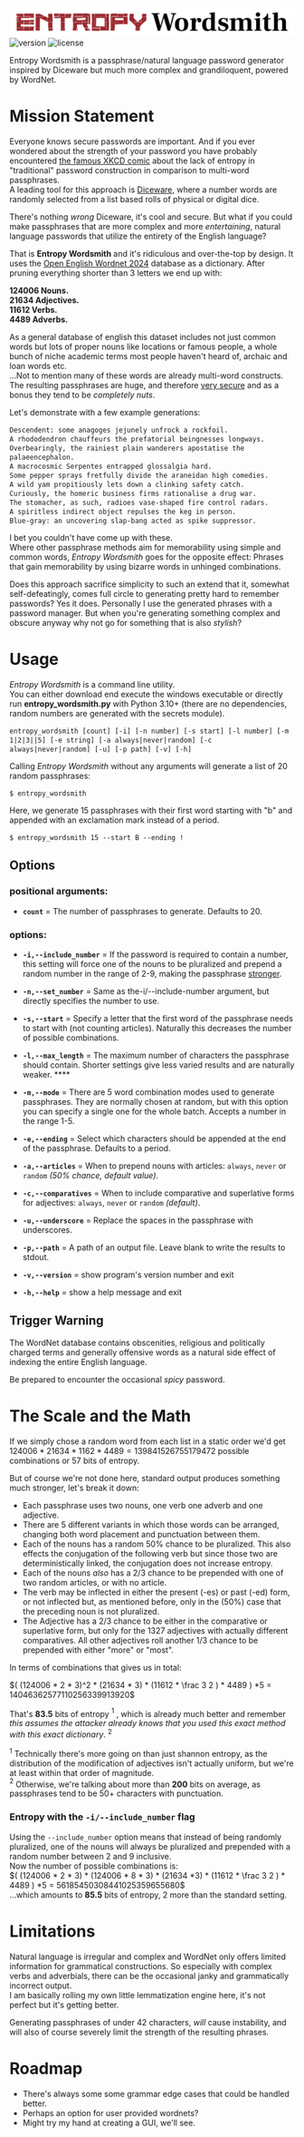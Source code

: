 ![alt](./assets/logo_full_white.png)
![version](https://img.shields.io/badge/version-1.1.0-blue) ![license](https://img.shields.io/github/license/Thertzlor/entropy-wordsmith)

Entropy Wordsmith is a passphrase/natural language password generator inspired by Diceware but much more complex and grandiloquent, powered by WordNet.

# Mission Statement
Everyone knows secure passwords are important. And if you ever wondered about the strength of your password you have probably encountered [the famous XKCD comic](https://imgs.xkcd.com/comics/password_strength_2x.png) about the lack of entropy in "traditional" password construction in comparison to multi-word passphrases.  
A leading tool for this approach is [Diceware](https://diceware.dmuth.org), where a number words are randomly selected from a list based rolls of physical or digital dice.

There's nothing *wrong* Diceware, it's cool and secure. But what if you could make passphrases that are more complex and more *entertaining*, natural language passwords that utilize the entirety of the English language?

That is **Entropy Wordsmith** and it's ridiculous and over-the-top by design. It uses the [Open English Wordnet 2024](https://github.com/globalwordnet/english-wordnet) database as a dictionary. After pruning everything shorter than 3 letters we end up with:

**124006 Nouns.  
21634 Adjectives.  
11612 Verbs.  
4489 Adverbs.**

As a general database of english this dataset includes not just common words but lots of proper nouns like locations or famous people, a whole bunch of niche academic terms most people haven't heard of, archaic and loan words etc.  
...Not to mention many of these words are already multi-word constructs. The resulting passphrases are huge, and therefore [very secure](#the-scale-and-the-math) and as a bonus they tend to be *completely nuts*.

Let's demonstrate with a few example generations:

```
Descendent: some anagoges jejunely unfrock a rockfoil.
A rhododendron chauffeurs the prefatorial beingnesses longways.
Overbearingly, the rainiest plain wanderers apostatise the palaeencephalon.
A macrocosmic Serpentes entrapped glossalgia hard.
Some pepper sprays fretfully divide the araneidan high comedies.
A wild yam propitiously lets down a clinking safety catch.
Curiously, the homeric business firms rationalise a drug war.
The stomacher, as such, radioes vase-shaped fire control radars.
A spiritless indirect object repulses the keg in person.
Blue-gray: an uncovering slap-bang acted as spike suppressor.
```
I bet you couldn't have come up with these.  
Where other passphrase methods aim for memorability using simple and common words, *Entropy Wordsmith* goes for the opposite effect: Phrases that gain memorability by using bizarre words in unhinged combinations.

Does this approach sacrifice simplicity to such an extend that it, somewhat self-defeatingly, comes full circle to generating pretty hard to remember passwords? Yes it does. Personally I use the generated phrases with a password manager. But when you're generating something complex and obscure anyway why not go for something that is also *stylish*?
# Usage
*Entropy Wordsmith* is a command line utility.  
You can either download end execute the windows executable or directly run **entropy_wordsmith.py** with Python 3.10+ (there are no dependencies, random numbers are generated with the secrets module).


```
entropy_wordsmith [count] [-i] [-n number] [-s start] [-l number] [-m 1|2|3||5] [-e string] [-a always|never|random] [-c always|never|random] [-u] [-p path] [-v] [-h]
```
Calling *Entropy Wordsmith* without any arguments will generate a list of 20 random passphrases:
```
$ entropy_wordsmith
```
Here, we generate 15 passphrases with their first word starting with "b" and appended with an exclamation mark instead of a period.
```
$ entropy_wordsmith 15 --start B --ending !
```
## Options

### positional arguments:
* **`count`** = The number of passphrases to generate. Defaults to 20.

### options:
* **`-i,--include_number`** = If the password is required to contain a number, this setting will force one of the nouns to be pluralized and prepend a random number in the range of 2-9, making the passphrase [stronger](#entropy-with-the--i--include_number-flag). 

* **`-n,--set_number`** = Same as the-i/--include-number argument, but directly specifies the number to use.
* **`-s,--start`** = Specify a letter that the first word of the passphrase needs to start with (not counting articles). Naturally this decreases the number of possible combinations.
* **`-l,--max_length`** = The maximum number of characters the passphrase should contain. Shorter settings give less varied results and are naturally weaker. ****
* **`-m,--mode`** = There are 5 word combination modes used to generate passphrases. They are normally chosen at random, but with this option you can specify a single one for the whole batch. Accepts a number in the range 1-5.
* **`-e,--ending`** = Select which characters should be appended at the end of the passphrase. Defaults to a period.
* **`-a,--articles`** = When to prepend nouns with articles: `always`, `never` or `random` *(50% chance, default value)*.
* **`-c,--comparatives`** = When to include comparative and superlative forms for adjectives: `always`, `never` or `random` *(default)*.
* **`-u,--underscore`** = Replace the spaces in the passphrase with underscores.
* **`-p,--path`** = A path of an output file. Leave blank to write the results to stdout.
* **`-v,--version`** = show program's version number and exit
* **`-h,--help`** = show a help message and exit



## Trigger Warning
The WordNet database contains obscenities, religious and politically charged terms and generally offensive words as a natural side effect of indexing the entire English language.  

Be prepared to encounter the occasional *spicy* password.

# The Scale and the Math
If we simply chose a random word from each list in a static order we'd get $124006 * 21634 * 1162 * 4489 = 139841526755179472$ possible combinations or 57 bits of entropy.

But of course we're not done here, standard output produces something much stronger, let's break it down:

- Each passphrase uses two nouns, one verb one adverb and one adjective.
- There are 5 different variants in which those words can be arranged, changing both word placement and punctuation between them.
- Each of the nouns has a random 50% chance to be pluralized. This also effects the conjugation of the following verb but since those two are deterministically linked, the conjugation does not increase entropy.
- Each of the nouns *also* has a 2/3 chance to be prepended with one of two random articles, or with no article.
- The verb may be inflected in either the present (-es) or past (-ed) form, or not inflected but, as mentioned before, only in the (50%) case that the preceding noun is not pluralized.
- The Adjective has a 2/3 chance to be either in the comparative or superlative form, but only for the 1327 adjectives with actually different comparatives. All other adjectives roll another 1/3 chance to be prepended with either "more" or "most".

In terms of combinations that gives us in total:

$( (124006 * 2 * 3)^2 * (21634 * 3) * (11612 * \frac 3 2 ) * 4489 ) *5 = 14046362577110256339913920$  

That's **83.5** bits of entropy $^1$ , which is already much better and remember *this assumes the attacker already knows that you used this exact method with this exact dictionary*. $^2$

$^1$ Technically there's more going on than just shannon entropy, as the distribution of the modification of adjectives isn't actually uniform, but we're at least within that order of magnitude.  
$^2$ Otherwise, we're talking about more than **200** bits on average, as passphrases tend to be 50+ characters with punctuation.

### Entropy with the `-i/--include_number` flag
Using the `--include_number` option means that instead of being randomly pluralized, one of the nouns will always be pluralized and prepended with a random number between 2 and 9 inclusive.  
Now the number of possible combinations is:  
$( (124006 * 2 * 3) * (124006 * 8 * 3) * (21634 *3) * (11612 * \frac 3 2 ) * 4489 ) *5 = 56185450308441025359655680$  
...which amounts to **85.5** bits of entropy, 2 more than the standard setting.


# Limitations
Natural language is irregular and complex and WordNet only offers limited information for grammatical constructions. So especially with complex verbs and adverbials, there can be the occasional janky and grammatically incorrect output.  
I am basically rolling my own little lemmatization engine here, it's not perfect but it's getting better.

Generating passphrases of under 42 characters, *will* cause instability, and will also of course severely limit the strength of the resulting phrases.

# Roadmap
- There's always some some grammar edge cases that could be handled better.
- Perhaps an option for user provided wordnets?
- Might try my hand at creating a GUI, we'll see.
